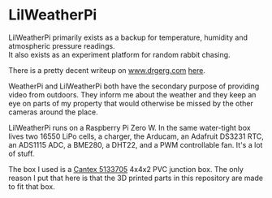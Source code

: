 # LilWeatherPi

LilWeatherPi primarily exists as a backup for temperature, humidity and atmospheric pressure readings.  
It also exists as an experiment platform for random rabbit chasing.

There is a pretty decent writeup on www.drgerg.com [here](https://www.drgerg.com/introducing-lilweatherpi.html).

WeatherPi and LilWeatherPi both have the secondary purpose of providing video from outdoors.  They inform me about the weather and they keep an eye on parts of my property that would otherwise be missed by the other cameras around the place.

LilWeatherPi runs on a Raspberry Pi Zero W.  In the same water-tight box lives two 16550 LiPo cells, a charger, the Arducam, an Adafruit DS3231 RTC, an ADS1115 ADC, a BME280, a DHT22, and a PWM controllable fan.  It's a lot of stuff.

The box I used is a [Cantex 5133705](https://pvcelectrical.cantexinc.com/4-in-x-4-in-x-2-in-Junction-Box-5133705) 4x4x2 PVC junction box.  The only reason I put that here is that the 3D printed parts in this repository are made to fit that box.

